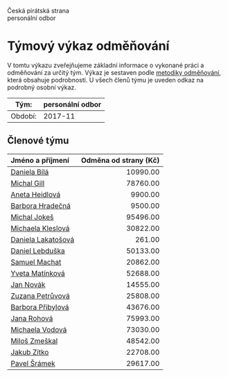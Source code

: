 Česká pirátská strana  
personální odbor

Týmový výkaz odměňování
===========================

V tomtu výkazu zveřejňujeme základní informace o vykonané práci a odměňování
za určitý tým. Výkaz je sestaven podle [metodiky odměňování][metodika],
která obsahuje podrobnosti. U všech členů týmu je uveden odkaz na podrobný osobní výkaz.

Tým:                     | personální odbor
-----------------------  | --------------------
Období:                  | 2017-11

Členové týmu
--------------

| Jméno a příjmení                          |   Odměna od strany (Kč) |
|:------------------------------------------|------------------------:|
| [Daniela Bílá](daniela-bila/)             |                10990.00 |
| [Michal Gill](michal-gill/)               |                78760.00 |
| [Aneta Heidlová](aneta-heidlova/)         |                 9900.00 |
| [Barbora Hradečná](barbora-hradecna/)     |                 9500.00 |
| [Michal Jokeš](michal-jokes/)             |                95496.00 |
| [Michaela Kleslová](michaela-kleslova/)   |                30822.00 |
| [Daniela Lakatošová](daniela-lakatosova/) |                  261.00 |
| [Daniel Lebduška](daniel-lebduska/)       |                50133.00 |
| [Samuel Machat](samuel-machat/)           |                20862.00 |
| [Yveta Matínková](yveta-matinkova/)       |                52688.00 |
| [Jan Novák](jan-novak/)                   |                14555.00 |
| [Zuzana Petrůvová](zuzana-petruvova/)     |                25808.00 |
| [Barbora Přibylová](barbora-pribylova/)   |                43676.00 |
| [Jana Rohová](jana-rohova/)               |                75993.00 |
| [Michaela Vodová](michaela-vodova/)       |                73030.00 |
| [Miloš Zmeškal](milos-zmeskal/)           |                48542.00 |
| [Jakub Zítko](jakub-zitko/)               |                22708.00 |
| [Pavel Šrámek](pavel-sramek/)             |                29617.00 |


[metodika]: https://redmine.pirati.cz/projects/po/wiki/Odmenovani
